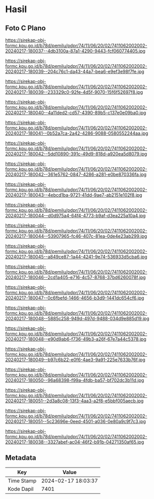 # Hasil

## Foto C Plano

https://sirekap-obj-formc.kpu.go.id/b78d/pemilu/pdpr/74/11/06/20/02/7411062002002-20240217-180037--4db3100a-87a1-4290-9443-fcf060774405.jpg

https://sirekap-obj-formc.kpu.go.id/b78d/pemilu/pdpr/74/11/06/20/02/7411062002002-20240217-180039--204c76c1-da43-44a7-bea6-e9ef3e98f7fe.jpg

https://sirekap-obj-formc.kpu.go.id/b78d/pemilu/pdpr/74/11/06/20/02/7411062002002-20240217-180039--233329c0-92fe-4d5f-9070-15f6f52697f8.jpg

https://sirekap-obj-formc.kpu.go.id/b78d/pemilu/pdpr/74/11/06/20/02/7411062002002-20240217-180040--4a11ded2-cd57-4390-89b5-c137e0e09ba0.jpg

https://sirekap-obj-formc.kpu.go.id/b78d/pemilu/pdpr/74/11/06/20/02/7411062002002-20240217-180041--0b52a7ca-2a42-4286-9088-0580552244aa.jpg

https://sirekap-obj-formc.kpu.go.id/b78d/pemilu/pdpr/74/11/06/20/02/7411062002002-20240217-180042--5dd10890-391c-49d9-818d-a920ea5d8079.jpg

https://sirekap-obj-formc.kpu.go.id/b78d/pemilu/pdpr/74/11/06/20/02/7411062002002-20240217-180042--361e5762-0847-4286-a281-e0be870336fa.jpg

https://sirekap-obj-formc.kpu.go.id/b78d/pemilu/pdpr/74/11/06/20/02/7411062002002-20240217-180043--4ebcd1ba-9721-41dd-9ae7-ab2151e102f8.jpg

https://sirekap-obj-formc.kpu.go.id/b78d/pemilu/pdpr/74/11/06/20/02/7411062002002-20240217-180044--d0d975a4-64f4-4773-b9af-d3ea225a10a4.jpg

https://sirekap-obj-formc.kpu.go.id/b78d/pemilu/pdpr/74/11/06/20/02/7411062002002-20240217-180044--53907965-fc46-407c-81ea-0de4e23ab299.jpg

https://sirekap-obj-formc.kpu.go.id/b78d/pemilu/pdpr/74/11/06/20/02/7411062002002-20240217-180045--a849ce87-1a44-4241-9e74-536933d5cba6.jpg

https://sirekap-obj-formc.kpu.go.id/b78d/pemilu/pdpr/74/11/06/20/02/7411062002002-20240217-180046--2cd1a405-e716-4c57-8768-37bd6260078f.jpg

https://sirekap-obj-formc.kpu.go.id/b78d/pemilu/pdpr/74/11/06/20/02/7411062002002-20240217-180047--0c6fbefd-1466-4656-b3d9-1441dc654cf6.jpg

https://sirekap-obj-formc.kpu.go.id/b78d/pemilu/pdpr/74/11/06/20/02/7411062002002-20240217-180048--5885c258-949d-497d-9488-034d9e885d19.jpg

https://sirekap-obj-formc.kpu.go.id/b78d/pemilu/pdpr/74/11/06/20/02/7411062002002-20240217-180048--e90d9ab6-f736-49b3-a26f-67e7a44c5378.jpg

https://sirekap-obj-formc.kpu.go.id/b78d/pemilu/pdpr/74/11/06/20/02/7411062002002-20240217-180049--b97c6b22-e0f6-4ae3-9a91-225e7633b76f.jpg

https://sirekap-obj-formc.kpu.go.id/b78d/pemilu/pdpr/74/11/06/20/02/7411062002002-20240217-180050--96a68398-f99a-4fdb-ba57-bf702dc3b11d.jpg

https://sirekap-obj-formc.kpu.go.id/b78d/pemilu/pdpr/74/11/06/20/02/7411062002002-20240217-180051--2d3a8c08-13f3-4aa3-a2f8-e5bbf005aecb.jpg

https://sirekap-obj-formc.kpu.go.id/b78d/pemilu/pdpr/74/11/06/20/02/7411062002002-20240217-180051--5c23696e-0eed-4501-a036-0e80a9c9f7c3.jpg

https://sirekap-obj-formc.kpu.go.id/b78d/pemilu/pdpr/74/11/06/20/02/7411062002002-20240217-180038--3327abef-ac04-46f2-b91b-04271350af65.jpg


## Metadata

| Key        | Value               |
| ---------- | ------------------- |
| Time Stamp | 2024-02-17 18:03:37 |
| Kode Dapil | 7401                |




